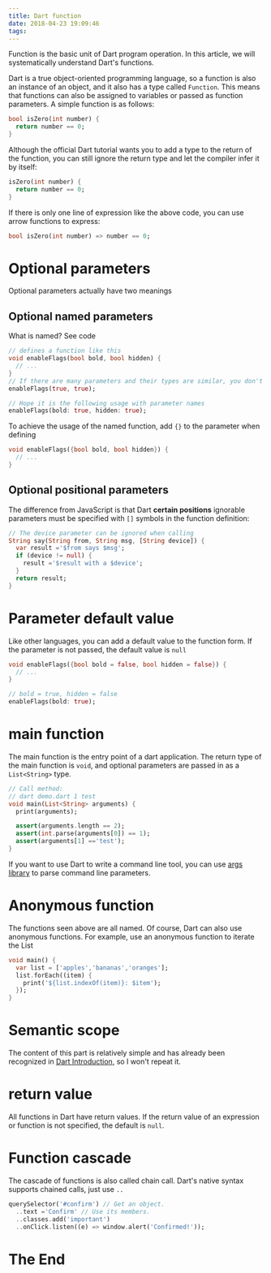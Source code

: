 ```yaml
---
title: Dart function
date: 2018-04-23 19:09:46
tags:
---
```


Function is the basic unit of Dart program operation. In this article, we will systematically understand Dart's functions.

<!--more-->
Dart is a true object-oriented programming language, so a function is also an instance of an object, and it also has a type called `Function`. This means that functions can also be assigned to variables or passed as function parameters.
A simple function is as follows:

```dart
bool isZero(int number) {
  return number == 0;
}
```

Although the official Dart tutorial wants you to add a type to the return of the function, you can still ignore the return type and let the compiler infer it by itself:

```dart
isZero(int number) {
  return number == 0;
}
```

If there is only one line of expression like the above code, you can use arrow functions to express:

```dart
bool isZero(int number) => number == 0;
```

# Optional parameters
Optional parameters actually have two meanings

## Optional named parameters
What is named? See code

```dart
// defines a function like this
void enableFlags(bool bold, bool hidden) {
  // ...
}
// If there are many parameters and their types are similar, you don't know which parameter corresponds to which position when you use it
enableFlags(true, true);

// Hope it is the following usage with parameter names
enableFlags(bold: true, hidden: true);
```

To achieve the usage of the named function, add `{}` to the parameter when defining

```dart
void enableFlags({bool bold, bool hidden}) {
  // ...
}
```

## Optional positional parameters
The difference from JavaScript is that Dart **certain positions** ignorable parameters must be specified with `[]` symbols in the function definition:

```dart
// The device parameter can be ignored when calling
String say(String from, String msg, [String device]) {
  var result ='$from says $msg';
  if (device != null) {
    result ='$result with a $device';
  }
  return result;
}
```

# Parameter default value
Like other languages, you can add a default value to the function form. If the parameter is not passed, the default value is `null`

```dart
void enableFlags({bool bold = false, bool hidden = false}) {
  // ...
}

// bold = true, hidden = false
enableFlags(bold: true);
```

# main function
The main function is the entry point of a dart application. The return type of the main function is `void`, and optional parameters are passed in as a `List<String>` type.

```dart
// Call method:
// dart demo.dart 1 test
void main(List<String> arguments) {
  print(arguments);

  assert(arguments.length == 2);
  assert(int.parse(arguments[0]) == 1);
  assert(arguments[1] =='test');
}
```

If you want to use Dart to write a command line tool, you can use [args library](https://pub.dartlang.org/packages/args) to parse command line parameters.

# Anonymous function
The functions seen above are all named. Of course, Dart can also use anonymous functions.
For example, use an anonymous function to iterate the List

```dart
void main() {
  var list = ['apples','bananas','oranges'];
  list.forEach((item) {
    print('${list.indexOf(item)}: $item');
  });
}
```

# Semantic scope
The content of this part is relatively simple and has already been recognized in [Dart Introduction](/2018/04/20/dart-getting-start/), so I won't repeat it.

# return value
All functions in Dart have return values. If the return value of an expression or function is not specified, the default is `null`.

# Function cascade
The cascade of functions is also called chain call. Dart's native syntax supports chained calls, just use `..`

```dart
querySelector('#confirm') // Get an object.
  ..text ='Confirm' // Use its members.
  ..classes.add('important')
  ..onClick.listen((e) => window.alert('Confirmed!'));
```

# The End